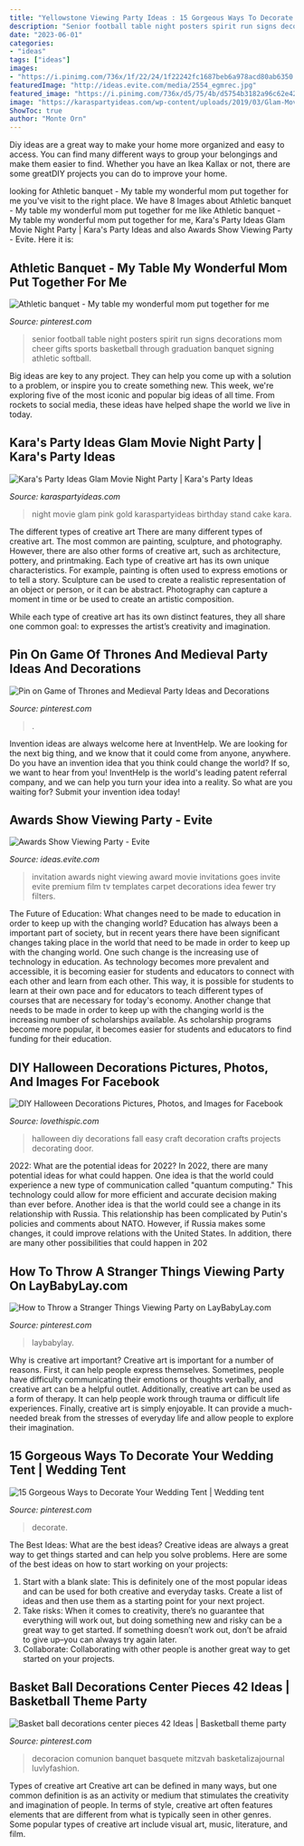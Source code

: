 ```yaml
---
title: "Yellowstone Viewing Party Ideas : 15 Gorgeous Ways To Decorate Your Wedding Tent"
description: "Senior football table night posters spirit run signs decorations mom cheer gifts sports basketball through graduation banquet signing athletic softball"
date: "2023-06-01"
categories:
- "ideas"
tags: ["ideas"]
images:
- "https://i.pinimg.com/736x/1f/22/24/1f22242fc1687beb6a978acd80ab6350.jpg"
featuredImage: "http://ideas.evite.com/media/2554_egmrec.jpg"
featured_image: "https://i.pinimg.com/736x/d5/75/4b/d5754b3182a96c62e42c1bf95e0ed0b9.jpg"
image: "https://karaspartyideas.com/wp-content/uploads/2019/03/Glam-Movie-Night-Party-via-Karas-Party-Ideas-KarasPartyIdeas.com12.jpeg"
ShowToc: true
author: "Monte Orn"
---
```



Diy ideas are a great way to make your home more organized and easy to access. You can find many different ways to group your belongings and make them easier to find. Whether you have an Ikea Kallax or not, there are some greatDIY projects you can do to improve your home.

	

		
looking for Athletic banquet - My table my wonderful mom put together for me you've visit to the right place. We have 8 Images about Athletic banquet - My table my wonderful mom put together for me like Athletic banquet - My table my wonderful mom put together for me, Kara&#039;s Party Ideas Glam Movie Night Party | Kara&#039;s Party Ideas and also Awards Show Viewing Party - Evite. Here it is:
		
    
## Athletic Banquet - My Table My Wonderful Mom Put Together For Me

<img loading=lazy src="https://i.pinimg.com/736x/00/d1/db/00d1db17f3e7b8599cef43214b9c1cc5.jpg" onerror="this.onerror=null;this.src='https://tse4.mm.bing.net/th?id=OIP.TDMLd8svJJ2I1F85FDpKRwHaJ3&amp;pid=15.1';" alt="Athletic banquet - My table my wonderful mom put together for me">

_Source: pinterest.com_

>senior football table night posters spirit run signs decorations mom cheer gifts sports basketball through graduation banquet signing athletic softball. 

	

Big ideas are key to any project. They can help you come up with a solution to a problem, or inspire you to create something new. This week, we're exploring five of the most iconic and popular big ideas of all time. From rockets to social media, these ideas have helped shape the world we live in today.

    
## Kara&#039;s Party Ideas Glam Movie Night Party | Kara&#039;s Party Ideas

<img loading=lazy src="https://karaspartyideas.com/wp-content/uploads/2019/03/Glam-Movie-Night-Party-via-Karas-Party-Ideas-KarasPartyIdeas.com12.jpeg" onerror="this.onerror=null;this.src='https://tse4.mm.bing.net/th?id=OIP.InawDFmcfXRpH3jPuB91vQHaKO&amp;pid=15.1';" alt="Kara&#039;s Party Ideas Glam Movie Night Party | Kara&#039;s Party Ideas">

_Source: karaspartyideas.com_

>night movie glam pink gold karaspartyideas birthday stand cake kara. 

	

The different types of creative art
There are many different types of creative art. The most common are painting, sculpture, and photography. However, there are also other forms of creative art, such as architecture, pottery, and printmaking.
Each type of creative art has its own unique characteristics. For example, painting is often used to express emotions or to tell a story. Sculpture can be used to create a realistic representation of an object or person, or it can be abstract. Photography can capture a moment in time or be used to create an artistic composition.

While each type of creative art has its own distinct features, they all share one common goal: to expresses the artist’s creativity and imagination.

    
## Pin On Game Of Thrones And Medieval Party Ideas And Decorations

<img loading=lazy src="https://i.pinimg.com/736x/1f/22/24/1f22242fc1687beb6a978acd80ab6350.jpg" onerror="this.onerror=null;this.src='https://tse4.mm.bing.net/th?id=OIP.V-tH_Boo0tfpfUnDSVOJoQHaLG&amp;pid=15.1';" alt="Pin on Game of Thrones and Medieval Party Ideas and Decorations">

_Source: pinterest.com_

>. 

	

Invention ideas are always welcome here at InventHelp. We are looking for the next big thing, and we know that it could come from anyone, anywhere. Do you have an invention idea that you think could change the world? If so, we want to hear from you! InventHelp is the world's leading patent referral company, and we can help you turn your idea into a reality. So what are you waiting for? Submit your invention idea today!

    
## Awards Show Viewing Party - Evite

<img loading=lazy src="http://ideas.evite.com/media/2554_egmrec.jpg" onerror="this.onerror=null;this.src='https://tse1.mm.bing.net/th?id=OIP.S-u9QqLR5XMn_W2ZLj587QHaGL&amp;pid=15.1';" alt="Awards Show Viewing Party - Evite">

_Source: ideas.evite.com_

>invitation awards night viewing award movie invitations goes invite evite premium film tv templates carpet decorations idea fewer try filters. 

	

The Future of Education: What changes need to be made to education in order to keep up with the changing world?
Education has always been a important part of society, but in recent years there have been significant changes taking place in the world that need to be made in order to keep up with the changing world. One such change is the increasing use of technology in education. As technology becomes more prevalent and accessible, it is becoming easier for students and educators to connect with each other and learn from each other. This way, it is possible for students to learn at their own pace and for educators to teach different types of courses that are necessary for today's economy. Another change that needs to be made in order to keep up with the changing world is the increasing number of scholarships available. As scholarship programs become more popular, it becomes easier for students and educators to find funding for their education.

    
## DIY Halloween Decorations Pictures, Photos, And Images For Facebook

<img loading=lazy src="https://www.lovethispic.com/uploaded_images/133002-Diy-Halloween-Decorations.jpg" onerror="this.onerror=null;this.src='https://tse2.mm.bing.net/th?id=OIP.1fTPcijHlVjQ_YIf88dR5gHaL2&amp;pid=15.1';" alt="DIY Halloween Decorations Pictures, Photos, and Images for Facebook">

_Source: lovethispic.com_

>halloween diy decorations fall easy craft decoration crafts projects decorating door. 

	

2022: What are the potential ideas for 2022?
In 2022, there are many potential ideas for what could happen. One idea is that the world could experience a new type of communication called "quantum computing." This technology could allow for more efficient and accurate decision making than ever before. Another idea is that the world could see a change in its relationship with Russia. This relationship has been complicated by Putin's policies and comments about NATO. However, if Russia makes some changes, it could improve relations with the United States. In addition, there are many other possibilities that could happen in 202
    
## How To Throw A Stranger Things Viewing Party On LayBabyLay.com

<img loading=lazy src="https://i.pinimg.com/originals/cd/37/8c/cd378c6e8e495f89d90a0716f3bf12bb.jpg" onerror="this.onerror=null;this.src='https://tse4.mm.bing.net/th?id=OIP.0Y-Qf-lXsUnH1ymdLIN0aAHaJ4&amp;pid=15.1';" alt="How to Throw a Stranger Things Viewing Party on LayBabyLay.com">

_Source: pinterest.com_

>laybabylay. 

	

Why is creative art important?
Creative art is important for a number of reasons. First, it can help people express themselves. Sometimes, people have difficulty communicating their emotions or thoughts verbally, and creative art can be a helpful outlet. Additionally, creative art can be used as a form of therapy. It can help people work through trauma or difficult life experiences. Finally, creative art is simply enjoyable. It can provide a much-needed break from the stresses of everyday life and allow people to explore their imagination.

    
## 15 Gorgeous Ways To Decorate Your Wedding Tent | Wedding Tent

<img loading=lazy src="https://i.pinimg.com/736x/0c/91/26/0c9126e8ff703ac954ed05102a1522ef.jpg" onerror="this.onerror=null;this.src='https://tse3.mm.bing.net/th?id=OIP.kOsxsxirT9CoJIBIcX1uDgHaLI&amp;pid=15.1';" alt="15 Gorgeous Ways to Decorate Your Wedding Tent | Wedding tent">

_Source: pinterest.com_

>decorate. 

	

The Best Ideas: What are the best ideas?
Creative ideas are always a great way to get things started and can help you solve problems. Here are some of the best ideas on how to start working on your projects: 
1. Start with a blank slate: This is definitely one of the most popular ideas and can be used for both creative and everyday tasks. Create a list of ideas and then use them as a starting point for your next project. 
2. Take risks: When it comes to creativity, there’s no guarantee that everything will work out, but doing something new and risky can be a great way to get started. If something doesn’t work out, don’t be afraid to give up–you can always try again later. 
3. Collaborate: Collaborating with other people is another great way to get started on your projects.

    
## Basket Ball Decorations Center Pieces 42 Ideas | Basketball Theme Party

<img loading=lazy src="https://i.pinimg.com/736x/d5/75/4b/d5754b3182a96c62e42c1bf95e0ed0b9.jpg" onerror="this.onerror=null;this.src='https://tse4.mm.bing.net/th?id=OIP.ddeDPoiE4Sd4xJOsVzPBeQAAAA&amp;pid=15.1';" alt="Basket ball decorations center pieces 42 Ideas | Basketball theme party">

_Source: pinterest.com_

>decoracion comunion banquet basquete mitzvah basketalizajournal luvlyfashion. 

	

Types of creative art
Creative art can be defined in many ways, but one common definition is as an activity or medium that stimulates the creativity and imagination of people. In terms of style, creative art often features elements that are different from what is typically seen in other genres. Some popular types of creative art include visual art, music, literature, and film.

